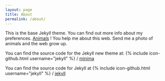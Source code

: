 ```yaml
---
layout: page
title: About
permalink: /about/
---
```


This is the base Jekyll theme. You can find out more info about my preferences. [Animals](/favourite) !
You help me about this web. Send me a photo of animals and the web grow up.

You can find the source code for the Jekyll new theme at:
{% include icon-github.html username="jekyll" %} /
[minima](https://github.com/jekyll/minima)

You can find the source code for Jekyll at
{% include icon-github.html username="jekyll" %} /
[jekyll](https://github.com/jekyll/jekyll)
